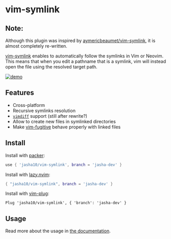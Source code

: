 # vim-symlink

## Note:
Although this plugin was inspired by [aymericbeaumet/vim-symlink](https://github.com/aymericbeaumet/vim-symlink/actions/workflows/ci.yml),
it is almost completely re-written.

[vim-symlink](https://github.com/jasha10/vim-symlink) enables to
automatically follow the symlinks in Vim or Neovim. This means that when you
edit a pathname that is a symlink, vim will instead open the file using the
resolved target path.

[![demo](./media/demo.gif)](./media/demo.gif)

## Features

- Cross-platform
- Recursive symlinks resolution
- [`vimdiff`](http://vimdoc.sourceforge.net/htmldoc/diff.html) support (still after rewrite?)
- Allow to create new files in symlinked directories
- Make [vim-fugitive](https://github.com/tpope/vim-fugitive) behave properly
  with linked files

## Install

Install with [packer](https://github.com/wbthomason/packer.nvim):

```lua
use { 'jasha10/vim-symlink', branch = 'jasha-dev' }
```

Install with [lazy.nvim](https://github.com/folke/lazy.nvim):

```lua
{ "jasha10/vim-symlink", branch = 'jasha-dev' }
```

Install with [vim-plug](https://github.com/junegunn/vim-plug):

```vim
Plug 'jasha10/vim-symlink', { 'branch': 'jasha-dev' }
```

## Usage

Read more about the usage in [the documentation](./doc/symlink.txt).
